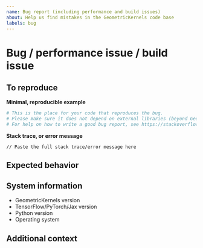 ```yaml
---
name: Bug report (including performance and build issues)
about: Help us find mistakes in the GeometricKernels code base
labels: bug
---
```


<!-- Lines like this are comments and will be invisible -->

# Bug / performance issue / build issue

<!-- A clear and concise description of what the bug is. -->

## To reproduce

**Minimal, reproducible example**
<!-- We need to be able to reproduce the bug by simply copy and pasting your code -->
```python
# This is the place for your code that reproduces the bug.
# Please make sure it does not depend on external libraries (beyond GeometricKernels's own requirements) or specific datasets, and the smaller, the better :)
# For help on how to write a good bug report, see https://stackoverflow.com/help/minimal-reproducible-example
```

**Stack trace, or error message**
```
// Paste the full stack trace/error message here
```

## Expected behavior

<!-- A clear and concise description of what you expected to happen. -->

## System information

* GeometricKernels version
* TensorFlow/PyTorch/Jax version
* Python version
* Operating system

## Additional context

<!-- Add any other context about the problem here. -->